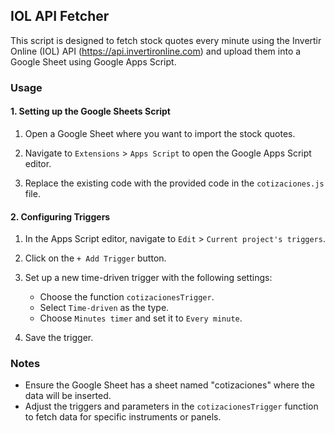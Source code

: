 ## IOL API Fetcher

This script is designed to fetch stock quotes every minute using the Invertir Online (IOL) API (https://api.invertironline.com) and upload them into a Google Sheet using Google Apps Script.

### Usage

#### 1. Setting up the Google Sheets Script

1. Open a Google Sheet where you want to import the stock quotes.
2. Navigate to `Extensions` > `Apps Script` to open the Google Apps Script editor.

3. Replace the existing code with the provided code in the `cotizaciones.js` file.

#### 2. Configuring Triggers

1. In the Apps Script editor, navigate to `Edit` > `Current project's triggers`.
2. Click on the `+ Add Trigger` button.
3. Set up a new time-driven trigger with the following settings:
   - Choose the function `cotizacionesTrigger`.
   - Select `Time-driven` as the type.
   - Choose `Minutes timer` and set it to `Every minute`.

4. Save the trigger.

### Notes

- Ensure the Google Sheet has a sheet named "cotizaciones" where the data will be inserted.
- Adjust the triggers and parameters in the `cotizacionesTrigger` function to fetch data for specific instruments or panels.
